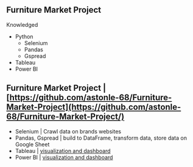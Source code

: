 ## Furniture Market Project
Knowledged
- Python
  + Selenium
  + Pandas
  + Gspread
- Tableau
- Power BI
## Furniture Market Project | [https://github.com/astonle-68/Furniture-Market-Project](https://github.com/astonle-68/Furniture-Market-Project/)
- Selenium | Crawl data on brands websites 
- Pandas, Gspread | build to DataFrame, transform data,  store data on Google Sheet
- Tableau | [visualization and dashboard](https://public.tableau.com/views/FurnitureMarket-Vietnam/CompetitorAnalysis?:language=en-US&:sid=&:redirect=auth&:display_count=n&:origin=viz_share_link)
- Power BI | [visualization and dashboard](https://github.com/astonle-68/Furniture-Market-Project/blob/master/Furniture%20Market.pbix)


